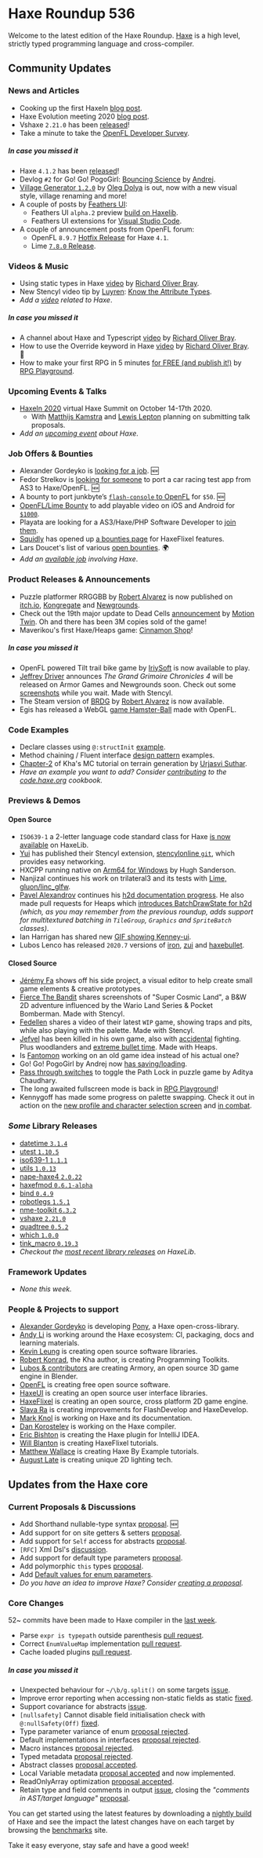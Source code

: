 [_template]: ../templates/roundup.html
[date]: / "2020-07-02 09:28:00"
[modified]: / "2020-07-02 10:24:00"
[published]: / "2020-07-02 12:00:00"
[description]: / "The latest news covering the Haxe community, featuring upcoming talks, the latest HaxeLib releases, game previews and lots more!"
[contributor]: https://twitter.com/teormech "Alexander Hohlov"

# Haxe Roundup 536

Welcome to the latest edition of the Haxe Roundup. [Haxe](http://haxe.org/?ref=haxe.io) is a high level, strictly typed programming language and cross-compiler.

## Community Updates

### News and Articles

- Cooking up the first HaxeIn [blog post](https://haxe.org/blog/cooking-up-haxein-2020/).
- Haxe Evolution meeting 2020 [blog post](https://haxe.org/blog/evolution-meeting-2020/).
- Vshaxe `2.21.0` has been [released](https://community.haxe.org/t/vshaxe-2-21-0-released-hxml-completion/2537/1)!
- Take a minute to take the [OpenFL Developer Survey](https://community.openfl.org/t/openfl-developer-survey/12571).

##### _In case you missed it_

- Haxe `4.1.2` has been [released](https://community.haxe.org/t/haxe-4-1-2-is-released/2525)!
- Devlog `#2` for Go! Go! PogoGirl: [Bouncing Science](https://www.ohsat.com/post/pogogirl-devlog/post2/) by [Andrej](https://twitter.com/ohsat_games/status/1275383159216123906).
- [Village Generator `1.2.0`](https://www.patreon.com/posts/38498864) by [Oleg Dolya](https://twitter.com/watawatabou/status/1275162011681329154) is out, now with a new visual style, village renaming and more!
- A couple of posts by [Feathers UI](https://twitter.com/feathersui):
    * Feathers UI `alpha.2` preview [build on Haxelib](https://feathersui.com/blog/2020/06/23/feathers-ui-alpha-2-preview/).
    * Feathers UI extensions for [Visual Studio Code](https://feathersui.com/blog/2020/06/23/feathers-ui-extensions-visual-studio-code/).
- A couple of announcement posts from OpenFL forum:
    * OpenFL `8.9.7` [Hotfix Release](https://community.openfl.org/t/openfl-8-9-7-hotfix-release/12552) for Haxe `4.1`.
    * Lime [`7.8.0` Release](https://community.openfl.org/t/lime-7-8-0-release/12565).

### Videos & Music

- Using static types in Haxe [video](https://www.youtube.com/watch?v=1-WGCMQb23o) by [Richard Oliver Bray](https://twitter.com/ceiga).
- New Stencyl video tip by [Luyren](https://twitter.com/LuyrenStencyl/status/1278045214163308544): [Know the Attribute Types](https://www.youtube.com/watch?v=R7CB7xwoLyo).
- _Add a [video](https://github.com/skial/haxe.io/labels/video) related to Haxe_.

##### _In case you missed it_

- A channel about Haxe and Typescript [video](https://www.youtube.com/watch?v=L1EDgKQWo4A) by [Richard Oliver Bray](https://twitter.com/ceiga).
- How to use the Override keyword in Haxe [video](https://www.youtube.com/watch?v=zLun8qpMjYI) by [Richard Oliver Bray](https://twitter.com/ceiga). :star2:
- How to make your first RPG in 5 minutes [for FREE (and publish it!)](https://www.youtube.com/watch?v=D54SjyJAxjs) by [RPG Playground](https://twitter.com/RPGplayground/status/1275865292468555776).

### Upcoming Events & Talks

- [HaxeIn 2020](https://haxe.org/blog/haxein-2020/) virtual Haxe Summit on October 14-17th 2020.
    + With [Matthijs Kamstra](https://twitter.com/MatthijsKamstra/status/1268895755353407489) and [Lewis Lepton](https://twitter.com/lewislepton/status/1270282464469155842) planning on submitting talk proposals.
- _Add an [upcoming event](https://github.com/skial/haxe.io/labels/events) about Haxe._

### Job Offers & Bounties

- Alexander Gordeyko is [looking for a job](https://twitter.com/axgord/status/1270302928113405953). :new:
- Fedor Strelkov is [looking for someone](https://community.openfl.org/t/porting-a-test-app-from-as3-to-haxe-openfl-car-racing-game/12499) to port a car racing test app from AS3 to Haxe/OpenFL. :new:
- A bounty to port junkbyte’s [`flash-console` to OpenFL](https://community.openfl.org/t/bounty-to-port-junkbytes-flash-console-to-openfl-50usd/12543) for `$50`. :new:
- [OpenFL/Lime Bounty](https://community.haxe.org/t/us-500-bounty-openfl-lime-to-play-video-in-ios-and-android/2441) to add playable video on iOS and Android for [`$1000`](https://community.haxe.org/t/us-500-bounty-openfl-lime-to-play-video-in-ios-and-android/2441/12?u=skial).
- Playata are looking for a AS3/Haxe/PHP Software Developer to [join them](https://www.playata.com/en/job/softwareentwickler-as3php-mw/).
- [Squidly](https://twitter.com/squuuidly/status/1243925472121151488) has opened up [a bounties page](https://github.com/chosencharacters/squidBounties) for HaxeFlixel features.
- Lars Doucet's list of various [open bounties](https://github.com/larsiusprime/larsBounties/issues). :earth_africa:
- _Add an [available job](https://github.com/skial/haxe.io/labels/jobs) involving Haxe_.

### Product Releases & Announcements

- Puzzle platformer RRGGBB by [Robert Alvarez](https://twitter.com/Rob1221dev/status/1278366400369876993) is now published on [itch.io](https://rob1221.itch.io/rrggbb), [Kongregate](https://www.kongregate.com/games/Rob1221/rrggbb) and [Newgrounds](https://www.newgrounds.com/portal/view/759267).
- Check out the 19th major update to Dead Cells [announcement](https://steamcommunity.com/games/588650/announcements/detail/2507891201989091160) by [Motion Twin](https://twitter.com/motiontwin/status/1278368948204048388). Oh and there has been 3M copies sold of the game!
- Maverikou's first Haxe/Heaps game: [Cinnamon Shop](https://maverikou.itch.io/cinnamon-shop)!

##### _In case you missed it_

- OpenFL powered Tilt trail bike game by [IriySoft](https://twitter.com/IriySoft/status/1275741054042595329) is now available to play.
- [Jeffrey Driver](https://twitter.com/JeffreyDriver/status/1273750607808126978) announces _The Grand Grimoire Chronicles 4_ will be released on Armor Games and Newgrounds soon. Check out some [screenshots](https://twitter.com/JeffreyDriver/status/1273763465568624641) while you wait. Made with Stencyl.
- The Steam version of [BRDG](https://store.steampowered.com/app/1328750/BRDG/) by [Robert Alvarez](https://twitter.com/Rob1221dev) is now available.
- Egis has released a WebGL [game Hamster-Ball](https://community.openfl.org/t/webgl-game-hamster-ball/12554) made with OpenFL.

### Code Examples

- Declare classes using `@:structInit` [example](https://code.haxe.org/category/beginner/declare-classes-with-structinit.html).
- Method chaining / Fluent interface [design pattern](https://code.haxe.org/category/design-patterns/method-chaining-fluent-interface.html) examples.
- [Chapter-2](https://blackgoku36.github.io/BG36-tutorials/Kha/book/MarchingCubes/MC_CH_2.html) of Kha's MC tutorial on terrain generation by [Urjasvi Suthar](https://twitter.com/UrjasviS/status/1273285034372411398).
- _Have an example you want to add? Consider [contributing](https://github.com/HaxeFoundation/code-cookbook#contributing-articles) to the [code.haxe.org](https://code.haxe.org/) cookbook._

### Previews & Demos

#### Open Source

- `ISO639-1` a 2-letter language code standard class for Haxe [is now available](https://community.haxe.org/t/first-lib-submitted-to-haxelib-iso639-1/2541) on HaxeLib.
- [Yui](https://twitter.com/yuwuiii/status/1277567192175910912) has published their Stencyl extension, [stencylonline `git`](https://github.com/yuwui/stencylonline-extension), which provides easy networking.
- HXCPP running native on [Arm64 for Windows](https://twitter.com/GameHaxe/status/1278307993285611525) by Hugh Sanderson.
- Nanjizal continues his work on trilateral3 and its tests with [Lime, gluon/linc_glfw](https://twitter.com/Nanjizal_net/status/1278348136340127744).
- [Pavel Alexandrov](https://twitter.com/yanrishatum) continues his [h2d documentation progress](https://ko-fi.com/post/h2d-docs-progress-Q5Q51VNLB). He also made pull requests for Heaps which [introduces BatchDrawState for h2d](https://github.com/HeapsIO/heaps/pull/844) _(which, as you may remember from the previous roundup, adds support for multitextured batching in `TileGroup`, `Graphics` and `SpriteBatch` classes)_.
- Ian Harrigan has shared new [GIF showing Kenney-ui](https://cdn.discordapp.com/attachments/162664383082790912/727082838565847050/kenney-final.gif).
- Lubos Lenco has released `2020.7` versions of [iron](https://github.com/armory3d/iron/releases/tag/20.07), [zui](https://github.com/armory3d/zui/releases/tag/20.07) and [haxebullet](https://github.com/armory3d/haxebullet/releases/tag/20.07).

#### Closed Source

- [Jérémy Fa](https://twitter.com/jeremyfaivre/status/1278273389933801472) shows off his side project, a visual editor to help create small game elements & creative prototypes. 
- [Fierce The Bandit](https://twitter.com/FierceTheBandit/status/1278091387641171969) shares screenshots of "Super Cosmic Land", a B&W 2D adventure influenced by the Wario Land Series & Pocket Bomberman. Made with Stencyl.
- [Fedellen](https://twitter.com/fedellen/status/1277709355098542086) shares a video of their latest `WIP` game, showing traps and pits, while also playing with the palette. Made with Stencyl.
- [Jefvel](https://twitter.com/jefvel/status/1277356784496390144) has been killed in his own game, also with [accidental](https://twitter.com/jefvel/status/1277361329368596481) fighting. Plus woodlanders and [extreme bullet time](https://twitter.com/jefvel/status/1276614967836450823). Made with Heaps.
- Is [Fantomon](https://twitter.com/fantomongames/status/1276882252073500674) working on an old game idea instead of his actual one?
- Go! Go! PogoGirl by Andrej now [has saving/loading](https://twitter.com/ohsat_games/status/1278392436860035072). 
- [Pass through switches](https://twitter.com/AdityaGameDev/status/1277272441618743303) to toggle the Path Lock in puzzle game by Aditya Chaudhary.
- The long awaited fullscreen mode is back in [RPG Playground](https://twitter.com/RPGplayground/status/1278206893505351680)!
- Kennygoff has made some progress on palette swapping. Check it out in action on the [new profile and character selection screen](https://cdn.discordapp.com/attachments/162664383082790912/727335060205731890/DoubleTurn-PaletteSwap-Preview-Select.gif) and [in combat](https://cdn.discordapp.com/attachments/162664383082790912/727335258344915034/DoubleTurn-PaletteSwap-Preview-Combat.gif).

### _Some_ Library Releases

- [datetime `3.1.4`](https://lib.haxe.org/p/datetime/)
- [utest `1.10.5`](https://lib.haxe.org/p/utest/)
- [iso639-1 `1.1.1`](https://lib.haxe.org/p/iso639-1/)
- [utils `1.0.13`](https://lib.haxe.org/p/utils/)
- [nape-haxe4 `2.0.22`](https://lib.haxe.org/p/nape-haxe4/)
- [haxefmod `0.6.1-alpha`](https://lib.haxe.org/p/haxefmod/)
- [bind `0.4.9`](https://lib.haxe.org/p/bind/)
- [robotlegs `1.5.1`](https://lib.haxe.org/p/robotlegs/)
- [nme-toolkit `6.3.2`](https://lib.haxe.org/p/nme-toolkit/)
- [vshaxe `2.21.0`](https://lib.haxe.org/p/vshaxe/)
- [quadtree `0.5.2`](https://lib.haxe.org/p/quadtree/)
- [which `1.0.0`](https://lib.haxe.org/p/which/)
- [tink_macro `0.19.3`](https://lib.haxe.org/p/tink_macro/)
- _Checkout the [most recent library releases](https://lib.haxe.org/recent/) on HaxeLib_.

### Framework Updates

- _None this week._

### People & Projects to support

- [Alexander Gordeyko](https://www.patreon.com/axgord) is developing [Pony](https://github.com/AxGord/Pony), a Haxe open-cross-library.
- [Andy Li](https://github.com/users/andyli/sponsorship) is working around the Haxe ecosystem: CI, packaging, docs and learning materials.
- [Kevin Leung](https://www.patreon.com/kevinresol) is creating open source software libraries.
- [Robert Konrad](https://www.patreon.com/RobDangerous), the Kha author, is creating Programming Toolkits.
- [Lubos & contributors](https://armory3d.org/fund) are creating Armory, an open source 3D game engine in Blender.
- [OpenFL](https://www.patreon.com/openfl) is creating free open source software.
- [HaxeUI](https://www.patreon.com/haxeui) is creating an open source user interface libraries.
- [HaxeFlixel](https://www.patreon.com/haxeflixel) is creating an open source, cross platform 2D game engine.
- [Slava Ra](https://www.patreon.com/slavara) is creating improvements for FlashDevelop and HaxeDevelop.
- [Mark Knol](https://www.patreon.com/markknol) is working on Haxe and its documentation.
- [Dan Korostelev](https://www.patreon.com/nadako) is working on the Haxe compiler.
- [Eric Bishton](https://www.patreon.com/EricBishton) is creating the Haxe plugin for IntelliJ IDEA.
- [Will Blanton](https://www.patreon.com/x01010111) is creating HaxeFlixel tutorials.
- [Matthew Wallace](https://www.patreon.com/haxeexamples) is creating Haxe By Example tutorials.
- [August Late](https://www.patreon.com/augustlate) is creating unique 2D lighting tech.

## Updates from the Haxe core

### Current Proposals & Discussions

- Add Shorthand nullable-type syntax [proposal](https://github.com/HaxeFoundation/haxe-evolution/pull/77). :new:
- Add support for on site getters & setters [proposal](https://github.com/HaxeFoundation/haxe-evolution/pull/63).
- Add support for `Self` access for abstracts [proposal](https://github.com/HaxeFoundation/haxe-evolution/pull/62).
- `[RFC]` Xml Dsl's [discussion](https://github.com/HaxeFoundation/haxe-evolution/issues/60).
- Add support for default type parameters [proposal](https://github.com/HaxeFoundation/haxe-evolution/pull/50).
- Add polymorphic `this` types [proposal](https://github.com/HaxeFoundation/haxe-evolution/pull/36).
- Add [Default values for enum parameters](https://github.com/HaxeFoundation/haxe-evolution/issues/27).
- _Do you have an idea to improve Haxe? Consider [creating a proposal]._

### Core Changes

52~ commits have been made to Haxe compiler in the [last week].

- Parse `expr is typepath` outside parenthesis [pull request](https://github.com/HaxeFoundation/haxe/pull/9672).
- Correct `EnumValueMap` implementation [pull request](https://github.com/HaxeFoundation/haxe/pull/9670).
- Cache loaded plugins [pull request](https://github.com/HaxeFoundation/haxe/pull/9677).

##### _In case you missed it_

- Unexpected behaviour for `~/\b/g.split()` on some targets [issue](https://github.com/HaxeFoundation/haxe/issues/9615).
- Improve error reporting when accessing non-static fields as static [fixed](https://github.com/HaxeFoundation/haxe/issues/9612).
- Support covariance for abstracts [issue](https://github.com/HaxeFoundation/haxe/issues/9611).
- `[nullsafety]` Cannot disable field initialisation check with `@:nullSafety(Off)` [fixed](https://github.com/HaxeFoundation/haxe/issues/9643).
- Type parameter variance of enum [proposal rejected](https://github.com/HaxeFoundation/haxe-evolution/pull/28#issuecomment-646522003).
- Default implementations in interfaces [proposal rejected](https://github.com/HaxeFoundation/haxe-evolution/pull/70#issuecomment-646520025).
- Macro instances [proposal rejected](https://github.com/HaxeFoundation/haxe-evolution/pull/71#issuecomment-646515955).
- Typed metadata [proposal rejected](https://github.com/HaxeFoundation/haxe-evolution/pull/73#issuecomment-646515281).
- Abstract classes [proposal accepted](https://github.com/HaxeFoundation/haxe/issues/9619).
- Local Variable metadata [proposal accepted](https://github.com/HaxeFoundation/haxe/issues/9618) and now implemented.
- ReadOnlyArray optimization [proposal accepted](https://github.com/HaxeFoundation/haxe/issues/9620).
- Retain type and field comments in output [issue](https://github.com/HaxeFoundation/haxe/issues/9621), closing the _"comments in AST/target language"_ [proposal](https://github.com/HaxeFoundation/haxe-evolution/pull/65).

You can get started using the latest features by downloading a [nightly build] of Haxe and see the impact the latest changes have on each target by browsing the [benchmarks] site.

Take it easy everyone, stay safe and have a good week!

[benchmarks]: https://benchs.haxe.org/
[nightly build]: http://build.haxe.org
[creating a proposal]: https://github.com/HaxeFoundation/haxe-evolution
[last week]: https://github.com/issues?q=closed%3A2020-06-25..2020-07-02+org%3Ahaxefoundation+is%3Aclosed+
